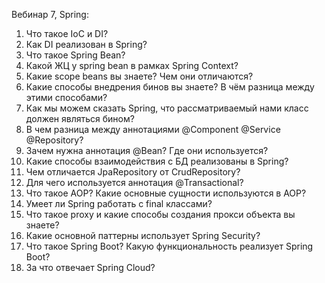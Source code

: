 Вебинар 7, Spring:

1.  Что такое IoC и DI? 
2.  Как DI реализован в Spring?
3.  Что такое Spring Bean?
4.  Какой ЖЦ у spring bean в рамках Spring Context?
5.  Какие scope beans вы знаете? Чем они отличаются?
6.  Какие способы внедрения бинов вы знаете? В чём разница между этими способами?
7.  Как мы можем сказать Spring, что рассматриваемый нами класс должен являться бином?
8.  В чем разница между аннотациями @Component @Service @Repository?
9.  Зачем нужна аннотация @Bean? Где они используется?
10. Какие способы взаимодействия с БД реализованы в Spring?
11. Чем отличается JpaRepository от CrudRepository?
12. Для чего используется аннотация @Transactional?
13. Что такое AOP? Какие основные сущности используются в AOP?
14. Умеет ли Spring работать с final классами?
15. Что такое proxy и какие способы создания прокси объекта вы знаете?
16. Какие основной паттерны использует Spring Security?
17. Что такое Spring Boot? Какую функциональность реализует Spring Boot?
18. За что отвечает Spring Cloud?
